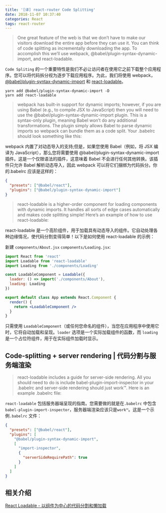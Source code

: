 ```yaml
---
title: '[译] react-router Code Splitting'
date: 2018-11-07 10:37:40
categories: React
tags: react-router
---
```


> One great feature of the web is that we don’t have to make our visitors download the entire app before they can use it. You can think of code splitting as incrementally downloading the app. To accomplish this we’ll use webpack, @babel/plugin-syntax-dynamic-import, and react-loadable.

`Code Spliting` 的一个重要特性是我们不必让访问者在使用它之前下载整个应用程序。您可以将代码拆分视为逐步下载应用程序。为此，我们将使用 webpack，[@babel/plugin-syntax-dynamic-import](https://www.npmjs.com/package/@babel/plugin-syntax-dynamic-import) 和 [react-loadable](https://www.npmjs.com/package/react-loadable)。

```
yarn add @babel/plugin-syntax-dynamic-import -D
yarn add react-loadable
```

> webpack has built-in support for dynamic imports; however, if you are using Babel (e.g., to compile JSX to JavaScript) then you will need to use the @babel/plugin-syntax-dynamic-import plugin. This is a syntax-only plugin, meaning Babel won’t do any additional transformations. The plugin simply allows Babel to parse dynamic imports so webpack can bundle them as a code split. Your .babelrc should look something like this:

webpack 内置了对动态导入的支持;但是，如果您使用 Babel（例如，将 JSX 编译为 JavaScript），那么您将需要使用 @babel/plugin-syntax-dynamic-import 插件。这是一个仅限语法的插件，这意味着 Babel 不会进行任何其他转换。该插件只允许 Babel 解析动态导入，因此 webpack 可以将它们捆绑为代码拆分。你的.babelrc 应该是这样的：

```json
{
  "presets": ["@babel/react"],
  "plugins": ["@babel/plugin-syntax-dynamic-import"]
}
```

> react-loadable is a higher-order component for loading components with dynamic imports. It handles all sorts of edge cases automatically and makes code splitting simple! Here’s an example of how to use react-loadable:

react-loadable 是一个高阶组件，用于加载具有动态导入的组件。它自动处理各种边缘情况，使代码分割变得简单！以下是如何使用 react-loadable 的示例：

新建 `components/About.jsx` `components/Loading.jsx`:

```jsx
import React from 'react'
import Loadable from 'react-loadable'
import Loading from './components/Loading'

const LoadableComponent = Loadable({
  loader: () => import('./components/About'),
  loading: Loading
})

export default class App extends React.Component {
  render() {
    return <LoadableComponent />
  }
}
```

只需使用 `LoadableComponent`（或任何您命名的组件），当您在应用程序中使用它时，它将自动加载和呈现。`loader` 选项是一个实际加载组件的函数，而 `loading` 是一个占位符组件，用于在实际组件加载时显示。

## Code-splitting + server rendering | 代码分割与服务端渲染

> react-loadable includes a guide for server-side rendering. All you should need to do is include babel-plugin-import-inspector in your .babelrc and server-side rendering should just work™. Here is an example .babelrc file:

`react-loadable` 包括服务器端呈现的指南。您需要做的就是在`.babelrc` 中包含 `babel-plugin-import-inspector`，服务器端渲染应该只是`work™`。这是一个示例`.babelrc` 文件：

```json
{
  "presets": ["@babel/react"],
  "plugins": [
    "@babel/plugin-syntax-dynamic-import",
    [
      "import-inspector",
      {
        "serverSideRequirePath": true
      }
    ]
  ]
}
```

## 相关介绍

[React Loadable - 以组件为中心的代码分割和懒加载](https://www.jianshu.com/p/697669781276)